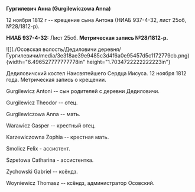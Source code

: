 **Гургилевич Анна (Gurgilewiczowa Anna)**

12 ноября 1812 г -- крещение сына Антона (НИАБ 937-4-32, лист 25об,
№28/1812-р).

**НИАБ 937-4-32:** Лист 25об. **Метрическая запись №28/1812-р.**

![](./Осовская волость/Дедиловичи деревня/Гургилевичи/media/3e318ae39e9485c3d4f6a0e95457d5c1172779cb.png){width="6.496527777777778in"
height="1.7034722222222223in"}

Дедиловичский костел Наисвятейшего Сердца Иисуса. 12 ноября 1812 года.
Метрическая запись о крещении.

Gurgilewicz Antoni -- сын родителей с деревни Дедиловичи.

Gurgilewicz Theodor -- отец.

Gurgilewiczowa Anna -- мать.

Warawicz Gasper -- крестный отец.

Karzewiczowna Zophia -- крестная мать.

Smolicz Felix - ассистент.

Szpetowa Catharina - ассистентка.

Zychowski Gabriel -- ксёндз.

Woyniewicz Thomasz -- ксёндз, администратор Осовский.
